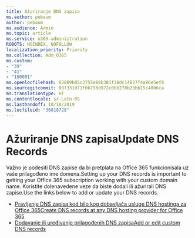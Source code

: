```yaml
---
title: Ažuriranje DNS zapisa
ms.author: pebaum
author: pebaum
ms.audience: Admin
ms.topic: article
ms.service: o365-administration
ROBOTS: NOINDEX, NOFOLLOW
localization_priority: Priority
ms.collection: Adm_O365
ms.custom:
- "39"
- "41"
- "100001"
ms.openlocfilehash: 63889b05c3755e80b381f38dc14827f4a96e5ef8
ms.sourcegitcommit: 037331d71f06750d972c0b6278b23bb15c4806ca
ms.translationtype: HT
ms.contentlocale: sr-Latn-RS
ms.lasthandoff: 10/18/2019
ms.locfileid: "36818728"
---
```

# <a name="update-dns-records"></a><span data-ttu-id="89c47-102">Ažuriranje DNS zapisa</span><span class="sxs-lookup"><span data-stu-id="89c47-102">Update DNS Records</span></span>

<span data-ttu-id="89c47-103">Važno je podesiti DNS zapise da bi pretplata na Office 365 funkcionisala uz vaše prilagođeno ime domena.</span><span class="sxs-lookup"><span data-stu-id="89c47-103">Setting up your DNS records is important to getting your Office 365 subscription working with your custom domain name.</span></span> <span data-ttu-id="89c47-104">Koristite dolenavedene veze da biste dodali ili ažurirali DNS zapise.</span><span class="sxs-lookup"><span data-stu-id="89c47-104">Use the links below to add or update your DNS records.</span></span>
  
- [<span data-ttu-id="89c47-105">Pravljenje DNS zapisa kod bilo kog dobavljača usluge DNS hostinga za Office 365</span><span class="sxs-lookup"><span data-stu-id="89c47-105">Create DNS records at any DNS hosting provider for Office 365</span></span>](https://docs.microsoft.com/office365/admin/get-help-with-domains/create-dns-records-at-any-dns-hosting-provider)  
- [<span data-ttu-id="89c47-106">Dodavanje ili uređivanje prilagođenih DNS zapisa</span><span class="sxs-lookup"><span data-stu-id="89c47-106">Add or edit custom DNS records</span></span>](https://docs.microsoft.com/office365/admin/dns/add-or-edit-custom-dns-records)